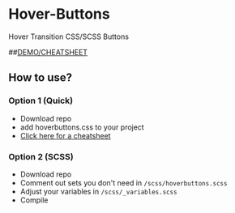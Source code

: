 # Hover-Buttons
Hover Transition CSS/SCSS Buttons

##[DEMO/CHEATSHEET](https://varin6.github.io/Hover-Buttons/)

## How to use?

### Option 1 (Quick)
- Download repo
- add hoverbuttons.css to your project
- [Click here for a cheatsheet](https://varin6.github.io/Hover-Buttons/)

### Option 2 (SCSS)
- Download repo
- Comment out sets you don't need in `/scss/hoverbuttons.scss`
- Adjust your variables in `/scss/_variables.scss`
- Compile

